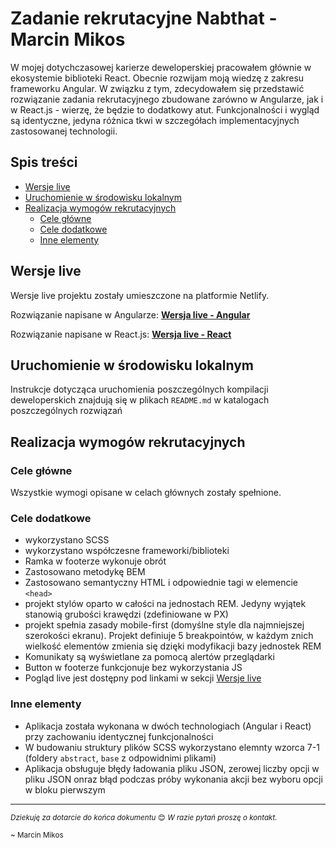 # Zadanie rekrutacyjne Nabthat - Marcin Mikos <!-- omit in toc -->

W mojej dotychczasowej karierze deweloperskiej pracowałem głównie w ekosystemie biblioteki React. Obecnie rozwijam moją wiedzę z zakresu frameworku Angular. W związku z tym, zdecydowałem się przedstawić rozwiązanie zadania rekrutacyjnego zbudowane zarówno w Angularze, jak i w React.js - wierzę, że będzie to dodatkowy atut. Funkcjonalności i wygląd są identyczne, jedyna różnica tkwi w szczegółach implementacyjnych zastosowanej technologii.

## Spis treści <!-- omit in toc -->

- [Wersje live](#wersje-live)
- [Uruchomienie w środowisku lokalnym](#uruchomienie-w-środowisku-lokalnym)
- [Realizacja wymogów rekrutacyjnych](#realizacja-wymogów-rekrutacyjnych)
  - [Cele główne](#cele-główne)
  - [Cele dodatkowe](#cele-dodatkowe)
  - [Inne elementy](#inne-elementy)

## Wersje live

Wersje live projektu zostały umieszczone na platformie Netlify.

Rozwiązanie napisane w Angularze:
**[Wersja live - Angular](https://nabthat-rekrutacja-angular-m-mikos.netlify.app/)**

Rozwiązanie napisane w React.js:
**[Wersja live - React](https://nabthat-rekrutacja-react-m-mikos.netlify.app/)**

## Uruchomienie w środowisku lokalnym

Instrukcje dotycząca uruchomienia poszczególnych kompilacji deweloperskich znajdują się w plikach `README.md` w katalogach poszczególnych rozwiązań

## Realizacja wymogów rekrutacyjnych

### Cele główne

Wszystkie wymogi opisane w celach głównych zostały spełnione.

### Cele dodatkowe

- wykorzystano SCSS
- wykorzystano współczesne frameworki/biblioteki
- Ramka w footerze wykonuje obrót
- Zastosowano metodykę BEM
- Zastosowano semantyczny HTML i odpowiednie tagi w elemencie `<head>`
- projekt stylów oparto w całości na jednostach REM. Jedyny wyjątek stanowią grubości krawędzi (zdefiniowane w PX)
- projekt spełnia zasady mobile-first (domyślne style dla najmniejszej szerokości ekranu). Projekt definiuje 5 breakpointów, w każdym znich wielkość elementów zmienia się dzięki modyfikacji bazy jednostek REM
- Komunikaty są wyświetlane za pomocą alertów przeglądarki
- Button w footerze funkcjonuje bez wykorzystania JS
- Pogląd live jest dostępny pod linkami w sekcji [Wersje live](#wersje-live)

### Inne elementy

- Aplikacja została wykonana w dwóch technologiach (Angular i React) przy zachowaniu identycznej funkcjonalności
- W budowaniu struktury plików SCSS wykorzystano elemnty wzorca 7-1 (foldery `abstract`, `base` z odpowidnimi plikami)
- Aplikacja obsługuje błędy ładowania pliku JSON, zerowej liczby opcji w pliku JSON onraz błąd podczas próby wykonania akcji bez wyboru opcji w bloku pierwszym

<hr>

<small>_Dziekuję za dotarcie do końca dokumentu_ 😊 _W razie pytań proszę o kontakt._

~ Marcin Mikos</small>
